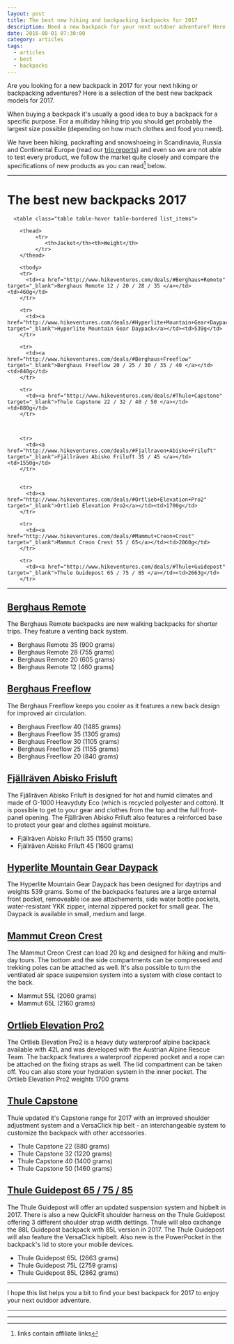 ```yaml
---
layout: post
title: The best new hiking and backpacking backpacks for 2017
description: Need a new backpack for your next outdoor adventure? Here are a selection of the latest models for 2017.
date: 2016-08-01 07:30:00
category: articles
tags:
  - articles
  - best
  - backpacks
---
```


Are you looking for a new backpack in 2017 for your next hiking or backpacking adventures? Here is a selection of the best new backpack models for 2017.

When buying a backpack it's usually a good idea to buy a backpack for a specific purpose. For a multiday hiking trip you should get probably the largest size possible (depending on how much clothes and food you need).

We have been hiking, packrafting and snowshoeing in Scandinavia, Russia and Continental Europe (read our [trip reports][1]) and even so we are not able to test every product, we follow the market quite closely and compare the specifications of new products as you can read[^1] below.


<hr>

# The best new backpacks 2017

<div class="table-responsive">

      <table class="table table-hover table-bordered list_items">

        <thead>
             <tr>
                <th>Jacket</th><th>Weight</th>
             </tr>
        </thead>

        <tbody>
        <tr>
          <td><a href="http://www.hikeventures.com/deals/#Berghaus+Remote" target="_blank">Berghaus Remote 12 / 20 / 28 / 35 </a></td><td>460g</td>
        </tr>

        <tr>
          <td><a href="http://www.hikeventures.com/deals/#Hyperlite+Mountain+Gear+Daypack" target="_blank">Hyperlite Mountain Gear Daypack</a></td><td>539g</td>
        </tr>

        <tr>
          <td><a href="http://www.hikeventures.com/deals/#Berghaus+Freeflow" target="_blank">Berghaus Freeflow 20 / 25 / 30 / 35 / 40 </a></td><td>840g</td>
        </tr>

        <tr>
          <td><a href="http://www.hikeventures.com/deals/#Thule+Capstone" target="_blank">Thule Capstone 22 / 32 / 40 / 50 </a></td><td>880g</td>
        </tr>



        <tr>
          <td><a href="http://www.hikeventures.com/deals/#Fjallraven+Abisko+Friluft" target="_blank">Fjällräven Abisko Friluft 35 / 45 </a></td><td>1550g</td>
        </tr>


        <tr>
          <td><a href="http://www.hikeventures.com/deals/#Ortlieb+Elevation+Pro2" target="_blank">Ortlieb Elevation Pro2</a></td><td>1700g</td>
        </tr>

        <tr>
          <td><a href="http://www.hikeventures.com/deals/#Mammut+Creon+Crest" target="_blank">Mammut Creon Crest 55 / 65</a></td><td>2060g</td>
        </tr>

        <tr>
          <td><a href="http://www.hikeventures.com/deals/#Thule+Guidepost" target="_blank">Thule Guidepost 65 / 75 / 85 </a></td><td>2663g</td>
        </tr>

</tbody>
</table>
</div>

<!--more-->

---

<h2><a href="http://www.hikeventures.com/deals/#Berghaus+Remote" target="_blank">Berghaus Remote</a></h2>
The Berghaus Remote backpacks are new walking backpacks for shorter trips. They feature a venting back system.

* Berghaus Remote 35 (900 grams)
* Berghaus Remote 28 (755 grams)
* Berghaus Remote 20 (605 grams)
* Berghaus Remote 12 (460 grams)

<h2><a href="http://www.hikeventures.com/deals/#Berghaus+Freeflow" target="_blank">Berghaus Freeflow</a></h2>
The Berghaus Freeflow keeps you cooler as it features a new back design for improved air circulation.

* Berghaus Freeflow 40 (1485 grams)
* Berghaus Freeflow 35 (1305 grams)
* Berghaus Freeflow 30 (1105 grams)
* Berghaus Freeflow 25 (1155 grams)
* Berghaus Freeflow 20 (840 grams)

<h2><a href="http://www.hikeventures.com/deals/#Fjallraven+Abisko+Friluft" target="_blank">Fjällräven Abisko Frisluft</a></h2>
The Fjällräven Abisko Friluft is designed for hot and humid climates and made of G-1000 Heavyduty Eco (which is recycled polyester and cotton). It is possible to get to your gear and clothes from the top and the full front-panel opening. The Fjällräven Abisko Friluft also features a reinforced base to protect your gear and clothes against moisture.

* Fjällräven Abisko Friluft 35 (1550 grams)
* Fjällräven Abisko Friluft 45 (1600 grams)

<h2><a href="http://www.hikeventures.com/deals/#Hyperlite+Mountain+Gear+Daypack" target="_blank">Hyperlite Mountain Gear Daypack</a></h2>
The Hyperlite Mountain Gear Daypack has been designed for daytrips and weights 539 grams. Some of the backpacks features are a large external front pocket, removeable ice axe attachements, side water bottle pockets, water-resistant YKK zipper, internal zippered pocket for small gear. The Daypack is available in small, medium and large.

<h2><a href="http://www.hikeventures.com/deals/#Mammut+Creon+Crest" target="_blank">Mammut Creon Crest</a></h2>
The Mammut Creon Crest can load 20 kg and designed for hiking and multi-day tours. The bottom and the side compartments can be compressed and trekking poles can be attached as well. It's also possible to turn the ventilated air space suspension system into a system with close contact to the back.

* Mammut 55L (2060 grams)
* Mammut 65L (2160 grams)


<h2><a href="http://www.hikeventures.com/deals/#Ortlieb+Elevation+Pro2" target="_blank">Ortlieb Elevation Pro2</a></h2>
The Ortlieb Elevation Pro2 is a heavy duty waterproof alpine backpack available with 42L and was developed with the Austrian Alpine Rescue Team. The backpack features a waterproof zippered pocket and a rope can be attached on the fixing straps as well. The lid compartment can be taken off. You can also store your hydration system in the inner pocket. The Ortlieb Elevation Pro2 weights 1700 grams

<h2><a href="http://www.hikeventures.com/deals/#Thule+Capstone" target="_blank">Thule Capstone</a></h2>
Thule updated it's Capstone range for 2017 with an improved shoulder adjustment system and a VersaClick hip belt - an interchangeable system to customize the backpack with other accessories.

* Thule Capstone 22 (880 grams)
* Thule Capstone 32 (1220 grams)
* Thule Capstone 40 (1400 grams)
* Thule Capstone 50 (1460 grams)

<h2><a href="http://www.hikeventures.com/deals/#Thule+Guidepost" target="_blank">Thule Guidepost 65 / 75 / 85 </a></h2>
The Thule Guidepost will offer an updated suspension system and hipbelt in 2017. There is also a new QuickFit shoulder harness on the Thule Guidepost offering 3 different shoulder strap width dettings. Thule will also oxchange the 88L Guidepost backpack with 85L version in 2017. The Thule Guidepost will also feature the VersaClick hipbelt. Also new is the PowerPocket in the backpack's lid to store your mobile devices.

* Thule Guidepost 65L (2663 grams)
* Thule Guidepost 75L (2759 grams)
* Thule Guidepost 85L (2862 grams)

---

I hope this list helps you a bit to find your best backpack for 2017 to enjoy your next outdoor adventure.

---

<script type="text/javascript">
amzn_assoc_placement = "adunit0";
amzn_assoc_search_bar = "true";
amzn_assoc_tracking_id = "hikeve-20";
amzn_assoc_search_bar_position = "top";
amzn_assoc_ad_mode = "search";
amzn_assoc_ad_type = "smart";
amzn_assoc_marketplace = "amazon";
amzn_assoc_region = "US";
amzn_assoc_title = "Search Results from Amazon";
amzn_assoc_default_search_phrase = "osprey atmos";
amzn_assoc_default_category = "All";
amzn_assoc_linkid = "965296fb866182bb89b535202541adda";
</script>
<script src="//z-na.amazon-adsystem.com/widgets/onejs?MarketPlace=US"></script>

---

[^1]:	links contain affiliate links

[1]:	http://www.hikeventures.com/destinations/
